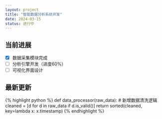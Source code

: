 ```yaml
---
layout: project
title: "智能数据分析系统开发"
date: 2024-03-15
status: 进行中
---
```


## 当前进展
- [x] 数据采集模块完成
- [ ] 分析引擎开发（进度60%）
- [ ] 可视化界面设计

## 最新更新
{% highlight python %}
def data_processor(raw_data):
    # 新增数据清洗逻辑
    cleaned = [d for d in raw_data if d.is_valid()]
    return sorted(cleaned, key=lambda x: x.timestamp)
{% endhighlight %}